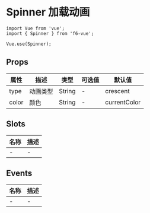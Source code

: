 # Spinner 加载动画

```JS
import Vue from 'vue';
import { Spinner } from 'f6-vue';

Vue.use(Spinner);
```

## Props

| 属性 | 描述 | 类型 | 可选值 | 默认值 |
| - | - | - | - | - |
| type | 动画类型 | String | - | crescent |
| color | 颜色 | String | - | currentColor |

## Slots

| 名称 | 描述 |
| - | - |
| - | - |

## Events

| 名称 | 描述 |
| - | - |
| - | - |